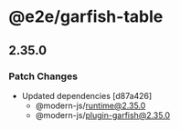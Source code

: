 # @e2e/garfish-table

## 2.35.0

### Patch Changes

- Updated dependencies [d87a426]
  - @modern-js/runtime@2.35.0
  - @modern-js/plugin-garfish@2.35.0
